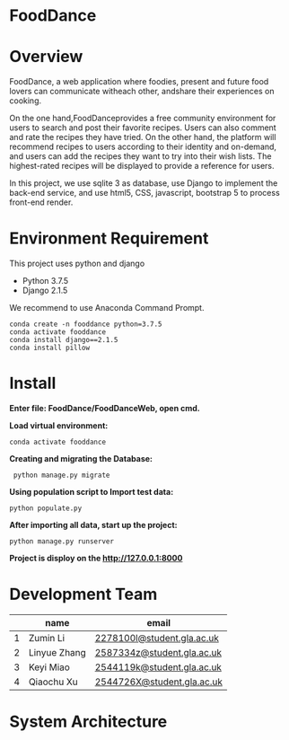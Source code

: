 # FoodDance

# Overview
FoodDance, a web application where foodies, present and future food lovers can communicate witheach other, andshare their experiences on cooking.

On the one hand,FoodDanceprovides a free community environment for users to search and post their favorite recipes. Users can also comment and rate the recipes they have tried. On the other hand, the platform will recommend recipes to users according to their identity and on-demand, and users can add the recipes they want to try into their wish lists. The highest-rated recipes will be displayed to provide a reference for users.

In this project, we use sqlite 3 as database, use Django to implement the back-end service, and use html5, CSS, javascript, bootstrap 5 to process front-end render.

# Environment Requirement
This project uses python and django
 - Python 3.7.5
 - Django 2.1.5
 
We recommend to use Anaconda Command Prompt.

    conda create -n fooddance python=3.7.5    
    conda activate fooddance
    conda install django==2.1.5
    conda install pillow
# Install
 **Enter file: FoodDance/FoodDanceWeb, open cmd.**

 

**Load virtual environment:**

    conda activate fooddance

 
 **Creating and migrating the Database:**
   

     python manage.py migrate
  **Using population script to Import test data:**
  

    python populate.py
   **After importing all data, start up the project:**
   

    python manage.py runserver

**Project is disploy on the http://127.0.0.1:8000**

# Development Team

|                |name                          |email|
|----------------|-------------------------------|-----------------------------|
|1|Zumin Li            |2278100l@student.gla.ac.uk            |
|2          |Linyue Zhang           |2587334z@student.gla.ac.uk            |
|3          |Keyi Miao|2544119k@student.gla.ac.uk|
|4          |Qiaochu Xu|2544726X@student.gla.ac.uk|


# System Architecture
